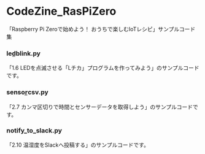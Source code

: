 # CodeZine_RasPiZero
「Raspberry Pi Zeroで始めよう！ おうちで楽しむIoTレシピ」サンプルコード集

### led̲blink.py

「1.6 LEDを点滅させる「Lチカ」プログラムを作ってみよう」のサンプルコードです。

### sensor̲csv.py

「2.7 カンマ区切りで時間とセンサーデータを取得しよう」のサンプルコードです。

### notify_to_slack.py

「2.10 温湿度をSlackへ投稿する」のサンプルコードです。

### 
